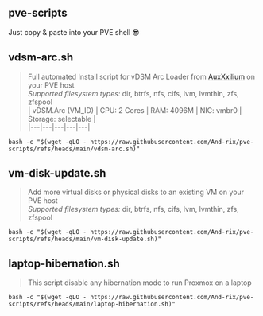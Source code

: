 ## pve-scripts
Just copy & paste into your PVE shell 😎


## vdsm-arc.sh
> Full automated Install script for vDSM Arc Loader from [AuxXxilium](https://github.com/AuxXxilium) on your PVE host  
> _Supported filesystem types:_ dir, btrfs, nfs, cifs, lvm, lvmthin, zfs, zfspool  
> | vDSM.Arc (VM_ID) | CPU: 2 Cores | RAM: 4096M | NIC: vmbr0 | Storage: selectable |  
> |---|---|---|---|---|  
```shell
bash -c "$(wget -qLO - https://raw.githubusercontent.com/And-rix/pve-scripts/refs/heads/main/vdsm-arc.sh)"
```


## vm-disk-update.sh
> Add more virtual disks or physical disks to an existing VM on your PVE host   
> _Supported filesystem types:_ dir, btrfs, nfs, cifs, lvm, lvmthin, zfs, zfspool  
```shell
bash -c "$(wget -qLO - https://raw.githubusercontent.com/And-rix/pve-scripts/refs/heads/main/vm-disk-update.sh)"
```


## laptop-hibernation.sh
> This script disable any hibernation mode to run Proxmox on a laptop  
```shell
bash -c "$(wget -qLO - https://raw.githubusercontent.com/And-rix/pve-scripts/refs/heads/main/laptop-hibernation.sh)"
```
